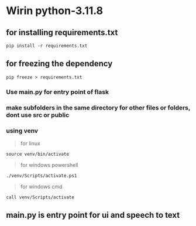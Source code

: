 # Wirin python-3.11.8
## for installing requirements.txt
```
pip install -r requirements.txt
```
## for freezing the dependency
```
pip freeze > requirements.txt
```

### Use main.py for entry point of flask
### make subfolders in the same directory for other files or folders, dont use src or public


### using venv
>for linux
```
source venv/bin/activate
```
>for windows powershell
```
./venv/Scripts/activate.ps1
```
>for windows cmd
```
call venv/Scripts/activate
```


## main.py is entry point for ui and speech to text
